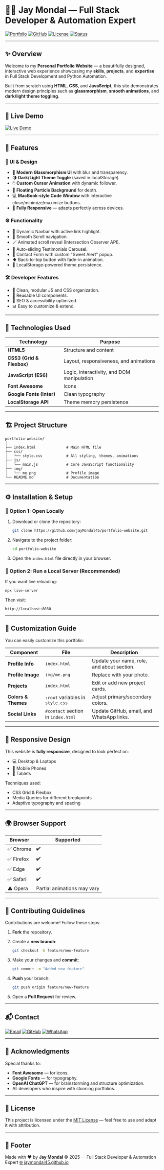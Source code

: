 # 👨‍💻 Jay Mondal — Full Stack Developer & Automation Expert

[![Portfolio](https://img.shields.io/badge/🌐_Portfolio-jaymondal45.github.io-2E9EF7?style=for-the-badge)](https://jaymondal45.github.io)
[![GitHub](https://img.shields.io/badge/GitHub-@jayMondal45-000000?style=for-the-badge\&logo=github)](https://github.com/jayMondal45)
[![License](https://img.shields.io/badge/License-MIT-green?style=for-the-badge)](LICENSE)
[![Status](https://img.shields.io/badge/Status-Live-success?style=for-the-badge)](https://jaymondal45.github.io)

---

## ✨ Overview

Welcome to my **Personal Portfolio Website** — a beautifully designed, interactive web experience showcasing my **skills**, **projects**, and **expertise** in Full Stack Development and Python Automation.

Built from scratch using **HTML**, **CSS**, and **JavaScript**, this site demonstrates modern design principles such as **glassmorphism**, **smooth animations**, and **dark/light theme toggling**.

---

## 🚀 Live Demo

[![Live Demo](https://img.shields.io/badge/Live_Demo-Click_Here-0078D7?style=for-the-badge\&logo=githubpages)]([https://jaymondal45.github.io](https://jaymondal45.github.io/jaymondal-portfolio/))

---

## 🧩 Features

### 🎨 UI & Design

* 💠 **Modern Glassmorphism UI** with blur and transparency.
* 🌗 **Dark/Light Theme Toggle** (saved in localStorage).
* 🖱️ **Custom Cursor Animation** with dynamic follower.
* 💫 **Floating Particle Background** for depth.
* 💻 **MacBook-style Code Window** with interactive close/minimize/maximize buttons.
* 📱 **Fully Responsive** — adapts perfectly across devices.

### ⚙️ Functionality

* 🧭 Dynamic Navbar with active link highlight.
* 📜 Smooth Scroll navigation.
* 🪄 Animated scroll reveal (Intersection Observer API).
* 💬 Auto-sliding Testimonials Carousel.
* 💌 Contact Form with custom "Sweet Alert" popup.
* ⬆️ Back-to-top button with fade-in animation.
* 🧠 LocalStorage-powered theme persistence.

### 🛠️ Developer Features

* 💾 Clean, modular JS and CSS organization.
* 🧩 Reusable UI components.
* 🎯 SEO & accessibility optimized.
* 📊 Easy to customize & extend.

---

## 🧠 Technologies Used

| Technology                | Purpose                                    |
| ------------------------- | ------------------------------------------ |
| **HTML5**                 | Structure and content                      |
| **CSS3 (Grid & Flexbox)** | Layout, responsiveness, and animations     |
| **JavaScript (ES6)**      | Logic, interactivity, and DOM manipulation |
| **Font Awesome**          | Icons                                      |
| **Google Fonts (Inter)**  | Clean typography                           |
| **LocalStorage API**      | Theme memory persistence                   |

---

## 🏗️ Project Structure

```
portfolio-website/
│
├── index.html              # Main HTML file
├── css/
│   └── style.css           # All styling, themes, animations
├── js/
│   └── main.js             # Core JavaScript functionality
├── img/
│   └── me.png              # Profile image
└── README.md               # Documentation
```

---

## ⚙️ Installation & Setup

### 🔹 Option 1: Open Locally

1. Download or clone the repository:

   ```bash
   git clone https://github.com/jayMondal45/portfolio-website.git
   ```
2. Navigate to the project folder:

   ```bash
   cd portfolio-website
   ```
3. Open the `index.html` file directly in your browser.

### 🔹 Option 2: Run a Local Server (Recommended)

If you want live reloading:

```bash
npx live-server
```

Then visit:

```
http://localhost:8080
```

---

## 🧰 Customization Guide

You can easily customize this portfolio:

| Component           | File                               | Description                                |
| ------------------- | ---------------------------------- | ------------------------------------------ |
| **Profile Info**    | `index.html`                       | Update your name, role, and about section. |
| **Profile Image**   | `img/me.png`                       | Replace with your photo.                   |
| **Projects**        | `index.html`                       | Edit or add new project cards.             |
| **Colors & Themes** | `:root` variables in `style.css`   | Adjust primary/secondary colors.           |
| **Social Links**    | `#contact` section in `index.html` | Update GitHub, email, and WhatsApp links.  |

---

## 📱 Responsive Design

This website is **fully responsive**, designed to look perfect on:

* 💻 Desktop & Laptops
* 📱 Mobile Phones
* 🧾 Tablets

Techniques used:

* CSS Grid & Flexbox
* Media Queries for different breakpoints
* Adaptive typography and spacing

---

## 🌍 Browser Support

| Browser   | Supported                   |
| --------- | --------------------------- |
| ✅ Chrome  | ✔️                          |
| ✅ Firefox | ✔️                          |
| ✅ Edge    | ✔️                          |
| ✅ Safari  | ✔️                          |
| ⚠️ Opera  | Partial animations may vary |

---

## 🤝 Contributing Guidelines

Contributions are welcome! Follow these steps:

1. **Fork** the repository.
2. Create a **new branch**:

   ```bash
   git checkout -b feature/new-feature
   ```
3. Make your changes and **commit**:

   ```bash
   git commit -m "Added new feature"
   ```
4. **Push** your branch:

   ```bash
   git push origin feature/new-feature
   ```
5. Open a **Pull Request** for review.

---

## 📬 Contact

[![Email](https://img.shields.io/badge/Email-jaymondas953%40gmail.com-red?style=flat-square\&logo=gmail)](mailto:jaymondas953@gmail.com)
[![GitHub](https://img.shields.io/badge/GitHub-@jayMondal45-181717?style=flat-square\&logo=github)](https://github.com/jayMondal45)
[![WhatsApp](https://img.shields.io/badge/WhatsApp-Chat-25D366?style=flat-square\&logo=whatsapp)](https://wa.me/+917001583266)

---

## 🙏 Acknowledgments

Special thanks to:

* **Font Awesome** — for icons.
* **Google Fonts** — for typography.
* **OpenAI ChatGPT** — for brainstorming and structure optimization.
* All developers who inspire with stunning portfolios.

---

## 🧾 License

This project is licensed under the [MIT License](LICENSE) — feel free to use and adapt it with attribution.

---

## 🧡 Footer

Made with ❤️ by **Jay Mondal**
© 2025 — Full Stack Developer & Automation Expert
[🌐 jaymondal45.github.io](https://jaymondal45.github.io)
